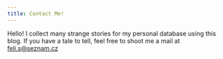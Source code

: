 ```yaml
---
title: Contact Me!
---
```


Hello! I collect many strange stories for my personal database using this blog. If you have a tale to tell, feel free to shoot me a mail at feli.s@seznam.cz


